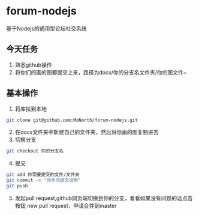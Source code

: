 # forum-nodejs
基于Nodejs的通用型论坛社交系统

## 今天任务
1. 熟悉github操作
2. 将你们的画的图都提交上来，路径为docs/你的分支名文件夹/你的图文件~


## 基本操作
1. 将库拉到本地
```sh
git clone git@github.com:MoNorth/forum-nodejs.git
```
2. 在docs文件夹中新建自己的文件夹，然后将你画的图复制进去
3. 切换分支
```sh
git checkout 你的分支名
```
4. 提交
```sh
git add 你需要提交的文件/文件夹
git commit -m "你本次提交说明"
git push
```
5. 发起pull request,github网页端切换到你的分支，看看如果没有问题的话点击按钮 new pull request，申请合并到master
